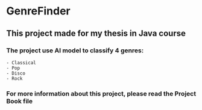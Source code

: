 # GenreFinder

## This project made for my thesis in Java course

### The project use AI model to classify 4 genres:
    - Classical
    - Pop
    - Disco
    - Rock

### For more information about this project, please read the Project Book file
